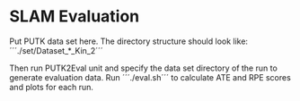 # SLAM Evaluation
Put PUTK data set here. The directory structure should look like:
´´´./set/Dataset_*_Kin_2´´´

Then run PUTK2Eval unit and specify the data set directory of the run to generate evaluation data. Run 
´´´./eval.sh´´´
to calculate ATE and RPE scores and plots for each run.
